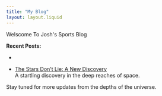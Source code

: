 ```yaml
---
title: "My Blog"
layout: layout.liquid
---
```


Welscome To Josh's Sports Blog

**Recent Posts:**

- [](./blog/post1)  
  

- [The Stars Don’t Lie: A New Discovery](./blog/post2)  
  A startling discovery in the deep reaches of space.

Stay tuned for more updates from the depths of the universe.
